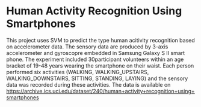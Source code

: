 # Human Activity Recognition Using Smartphones
This project uses SVM to predict the type human acitivity recognition based on 
accelerometer data. The sensory data are produced by 3-axis accelerometer and gyroscopre embedded in Samsung Galaxy S II smart phone. The experiment included 30participant volunteers within an age bracket of 19-48 years wearing the smartphone on their waist. Each person performed six activities (WALKING, WALKING_UPSTAIRS, WALKING_DOWNSTAIRS, SITTING, STANDING, LAYING) and the sensory data was recorded during these activities. The data is available on <https://archive.ics.uci.edu/dataset/240/human+activity+recognition+using+smartphones>   
